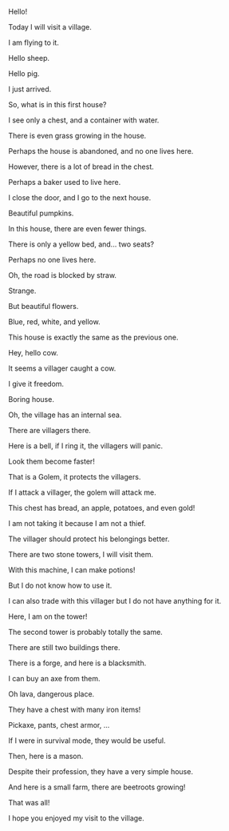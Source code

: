 Hello!

Today I will visit a village.

I am flying to it.

Hello sheep.

Hello pig.

I just arrived.

So, what is in this first house?

I see only a chest, and a container with water.

There is even grass growing in the house.

Perhaps the house is abandoned, and no one lives here.

However, there is a lot of bread in the chest.

Perhaps a baker used to live here.

I close the door, and I go to the next house.

Beautiful pumpkins.

In this house, there are even fewer things.

There is only a yellow bed, and... two seats?

Perhaps no one lives here.

Oh, the road is blocked by straw.

Strange.

But beautiful flowers.

Blue, red, white, and yellow.

This house is exactly the same as the previous one.

Hey, hello cow.

It seems a villager caught a cow.

I give it freedom.

Boring house.

Oh, the village has an internal sea.

There are villagers there.

Here is a bell, if I ring it, the villagers will panic.

Look them become faster!

That is a Golem, it protects the villagers.

If I attack a villager, the golem will attack me.

This chest has bread, an apple, potatoes, and even gold!

I am not taking it because I am not a thief.

The villager should protect his belongings better.

There are two stone towers, I will visit them.

With this machine, I can make potions!

But I do not know how to use it.

I can also trade with this villager but I do not have anything for it.

Here, I am on the tower!

The second tower is probably totally the same.

There are still two buildings there.

There is a forge, and here is a blacksmith.

I can buy an axe from them.

Oh lava, dangerous place.

They have a chest with many iron items!

Pickaxe, pants, chest armor, ...

If I were in survival mode, they would be useful.

Then, here is a mason.

Despite their profession, they have a very simple house.

And here is a small farm, there are beetroots growing!

That was all!

I hope you enjoyed my visit to the village.